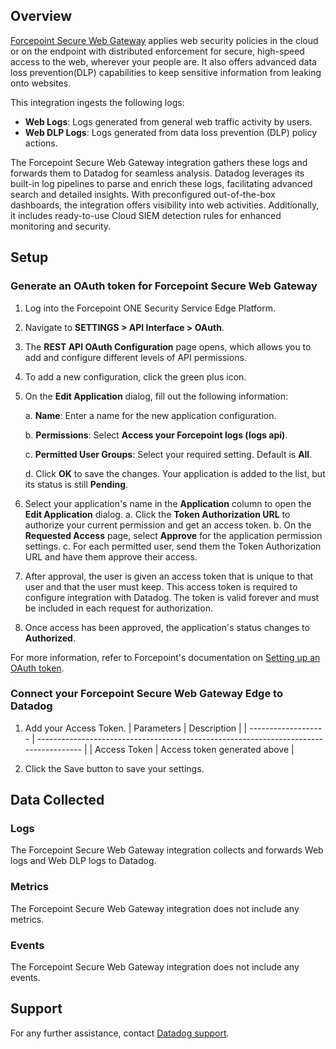 ## Overview

[Forcepoint Secure Web Gateway][1] applies web security policies in the cloud or on the endpoint with distributed enforcement for secure, high-speed access to the web, wherever your people are. It also offers advanced data loss prevention(DLP) capabilities to keep sensitive information from leaking onto websites.



This integration ingests the following logs:

- **Web Logs**: Logs generated from general web traffic activity by users.
- **Web DLP Logs**: Logs generated from data loss prevention (DLP) policy actions.


The Forcepoint Secure Web Gateway integration gathers these logs and forwards them to Datadog for seamless analysis. Datadog leverages its built-in log pipelines to parse and enrich these logs, facilitating advanced search and detailed insights. With preconfigured out-of-the-box dashboards, the integration offers visibility into web activities. Additionally, it includes ready-to-use Cloud SIEM detection rules for enhanced monitoring and security.


## Setup

### Generate an OAuth token for Forcepoint Secure Web Gateway
1. Log into the Forcepoint ONE Security Service Edge Platform.
2. Navigate to **SETTINGS > API Interface > OAuth**.
3. The **REST API OAuth Configuration** page opens, which allows you to add and configure different levels of API permissions.
4. To add a new configuration, click the green plus icon.
5. On the **Edit Application** dialog, fill out the following information:

    a. **Name**: Enter a name for the new application configuration.

    b. **Permissions**: Select **Access your Forcepoint logs (logs api)**.

    c. **Permitted User Groups**: Select your required setting. Default is **All**.

    d. Click **OK** to save the changes. Your application is added to the list, but its status is still **Pending**.
6. Select your application's name in the **Application** column to open the **Edit Application** dialog.
    a. Click the **Token Authorization URL** to authorize your current permission and get an access token.
    b. On the **Requested Access** page, select **Approve** for the application permission settings. 
    c. For each permitted user, send them the Token Authorization URL and have them approve their access.
7. After approval, the user is given an access token that is unique to that user and that the user must keep. This access token is required to configure integration with Datadog. The token is valid forever and must be included in each request for authorization.
8. Once access has been approved, the application's status changes to **Authorized**.


For more information, refer to Forcepoint's documentation on [Setting up an OAuth token][2].

### Connect your Forcepoint Secure Web Gateway Edge to Datadog

1. Add your Access Token.
   | Parameters          | Description                                                                           |
   | ------------------- | ------------------------------------------------------------------------------------- |
   | Access Token       | Access token generated above                      |

2. Click the Save button to save your settings.

## Data Collected

### Logs

The Forcepoint Secure Web Gateway integration collects and forwards Web logs and Web DLP logs to Datadog. 

### Metrics

The Forcepoint Secure Web Gateway integration does not include any metrics.

### Events

The Forcepoint Secure Web Gateway integration does not include any events.

## Support

For any further assistance, contact [Datadog support][3].

[1]: https://www.forcepoint.com/product/secure-web-gateway-swg
[2]:https://help.forcepoint.com/fpone/sse_admin/prod/oxy_ex-1/deployment_guide/guid-18f77855-8dc9-436a-9fba-179f06a81066.html
[3]: https://docs.datadoghq.com/help/
